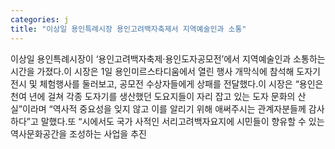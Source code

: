 ```yaml
---
categories: j
title: "이상일 용인특례시장 용인고려백자축제서 지역예술인과 소통"
---
```

이상일 용인특례시장이 ‘용인고려백자축제·용인도자공모전’에서 지역예술인과 소통하는 시간을 가졌다.이 시장은 1일 용인미르스타디움에서 열린 행사 개막식에 참석해 도자기 전시 및 체험행사를 둘러보고, 공모전 수상자들에게 상패를 전달했다.이 시장은 “용인은 천여 년에 걸쳐 각종 도자기를 생산했던 도요지들이 자리 잡고 있는 도자 문화의 산실”이라며 “역사적 중요성을 잊지 않고 이를 알리기 위해 애써주시는 관계자분들께 감사하다”고 말했다.또 “시에서도 국가 사적인 서리고려백자요지에 시민들이 향유할 수 있는 역사문화공간을 조성하는 사업을 추진